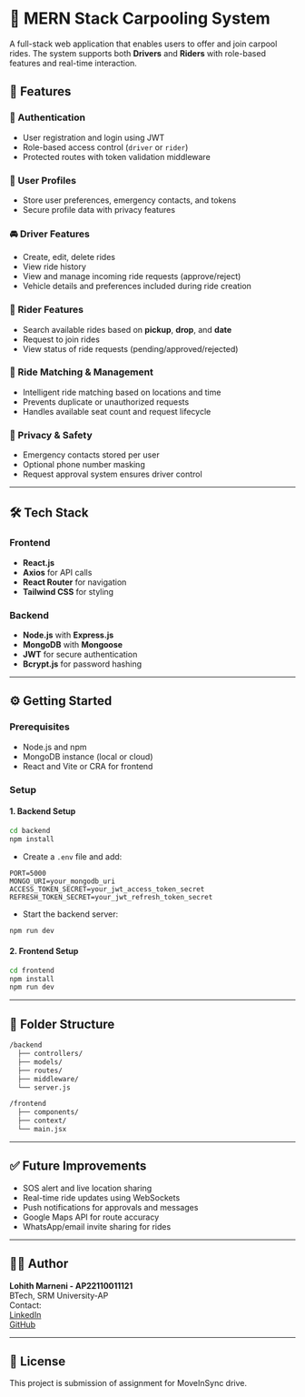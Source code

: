 # 🚗 MERN Stack Carpooling System

A full-stack web application that enables users to offer and join carpool rides. The system supports both **Drivers** and **Riders** with role-based features and real-time interaction.

## 📌 Features

### 🔐 Authentication

- User registration and login using JWT
- Role-based access control (`driver` or `rider`)
- Protected routes with token validation middleware

### 👤 User Profiles

- Store user preferences, emergency contacts, and tokens
- Secure profile data with privacy features

### 🚘 Driver Features

- Create, edit, delete rides
- View ride history
- View and manage incoming ride requests (approve/reject)
- Vehicle details and preferences included during ride creation

### 🧍 Rider Features

- Search available rides based on **pickup**, **drop**, and **date**
- Request to join rides
- View status of ride requests (pending/approved/rejected)

### 📍 Ride Matching & Management

- Intelligent ride matching based on locations and time
- Prevents duplicate or unauthorized requests
- Handles available seat count and request lifecycle

### 🔐 Privacy & Safety

- Emergency contacts stored per user
- Optional phone number masking
- Request approval system ensures driver control

---

## 🛠️ Tech Stack

### Frontend

- **React.js**
- **Axios** for API calls
- **React Router** for navigation
- **Tailwind CSS** for styling

### Backend

- **Node.js** with **Express.js**
- **MongoDB** with **Mongoose**
- **JWT** for secure authentication
- **Bcrypt.js** for password hashing

---

## ⚙️ Getting Started

### Prerequisites

- Node.js and npm
- MongoDB instance (local or cloud)
- React and Vite or CRA for frontend

### Setup

#### 1. Backend Setup

```bash
cd backend
npm install
```

- Create a `.env` file and add:

```env
PORT=5000
MONGO_URI=your_mongodb_uri
ACCESS_TOKEN_SECRET=your_jwt_access_token_secret
REFRESH_TOKEN_SECRET=your_jwt_refresh_token_secret
```

- Start the backend server:

```bash
npm run dev
```

#### 2. Frontend Setup

```bash
cd frontend
npm install
npm run dev
```

---

## 📂 Folder Structure

```bash
/backend
  ├── controllers/
  ├── models/
  ├── routes/
  ├── middleware/
  └── server.js

/frontend
  ├── components/
  ├── context/
  └── main.jsx
```

---

## ✅ Future Improvements

- SOS alert and live location sharing
- Real-time ride updates using WebSockets
- Push notifications for approvals and messages
- Google Maps API for route accuracy
- WhatsApp/email invite sharing for rides

---

## 👨‍💻 Author

**Lohith Marneni - AP22110011121**  
BTech, SRM University-AP  
Contact:  
[LinkedIn](https://www.linkedin.com/in/lohithmarneni)  
[GitHub](https://github.com/lohithmarneni)

---

## 📝 License

This project is submission of assignment for MoveInSync drive.
